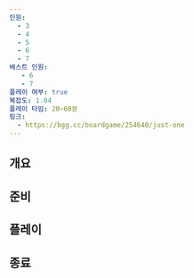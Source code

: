 ```yaml
---
인원:
  - 3
  - 4
  - 5
  - 6
  - 7
베스트 인원:
   - 6
   - 7
플레이 여부: true
복잡도: 1.04
플레이 타임: 20~60분
링크:
  - https://bgg.cc/boardgame/254640/just-one
---
```

## 개요
## 준비
## 플레이
## 종료